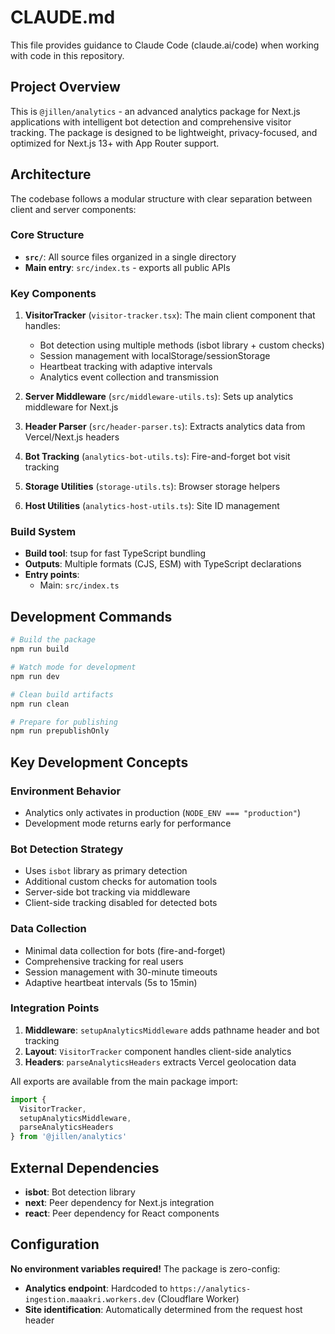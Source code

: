 # CLAUDE.md

This file provides guidance to Claude Code (claude.ai/code) when working with code in this repository.

## Project Overview

This is `@jillen/analytics` - an advanced analytics package for Next.js applications with intelligent bot detection and comprehensive visitor tracking. The package is designed to be lightweight, privacy-focused, and optimized for Next.js 13+ with App Router support.

## Architecture

The codebase follows a modular structure with clear separation between client and server components:

### Core Structure
- **`src/`**: All source files organized in a single directory
- **Main entry**: `src/index.ts` - exports all public APIs

### Key Components

1. **VisitorTracker** (`visitor-tracker.tsx`): The main client component that handles:
   - Bot detection using multiple methods (isbot library + custom checks)
   - Session management with localStorage/sessionStorage
   - Heartbeat tracking with adaptive intervals
   - Analytics event collection and transmission

2. **Server Middleware** (`src/middleware-utils.ts`): Sets up analytics middleware for Next.js
3. **Header Parser** (`src/header-parser.ts`): Extracts analytics data from Vercel/Next.js headers
4. **Bot Tracking** (`analytics-bot-utils.ts`): Fire-and-forget bot visit tracking
5. **Storage Utilities** (`storage-utils.ts`): Browser storage helpers
6. **Host Utilities** (`analytics-host-utils.ts`): Site ID management

### Build System

- **Build tool**: tsup for fast TypeScript bundling
- **Outputs**: Multiple formats (CJS, ESM) with TypeScript declarations
- **Entry points**: 
  - Main: `src/index.ts`

## Development Commands

```bash
# Build the package
npm run build

# Watch mode for development
npm run dev

# Clean build artifacts
npm run clean

# Prepare for publishing
npm run prepublishOnly
```

## Key Development Concepts

### Environment Behavior
- Analytics only activates in production (`NODE_ENV === "production"`)
- Development mode returns early for performance

### Bot Detection Strategy
- Uses `isbot` library as primary detection
- Additional custom checks for automation tools
- Server-side bot tracking via middleware
- Client-side tracking disabled for detected bots

### Data Collection
- Minimal data collection for bots (fire-and-forget)
- Comprehensive tracking for real users
- Session management with 30-minute timeouts
- Adaptive heartbeat intervals (5s to 15min)

### Integration Points
1. **Middleware**: `setupAnalyticsMiddleware` adds pathname header and bot tracking
2. **Layout**: `VisitorTracker` component handles client-side analytics  
3. **Headers**: `parseAnalyticsHeaders` extracts Vercel geolocation data

All exports are available from the main package import:
```ts
import { 
  VisitorTracker, 
  setupAnalyticsMiddleware, 
  parseAnalyticsHeaders 
} from '@jillen/analytics'
```

## External Dependencies

- **isbot**: Bot detection library
- **next**: Peer dependency for Next.js integration
- **react**: Peer dependency for React components

## Configuration

**No environment variables required!** The package is zero-config:

- **Analytics endpoint**: Hardcoded to `https://analytics-ingestion.maaakri.workers.dev` (Cloudflare Worker)
- **Site identification**: Automatically determined from the request host header